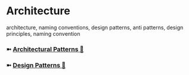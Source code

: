 # Architecture
architecture, naming conventions, design patterns, anti patterns, design principles, naming convention

### ➼ [Architectural Patterns 🧱](Architectural-Patterns)
### ➼ [Design Patterns 🎨](Design-Patterns)
